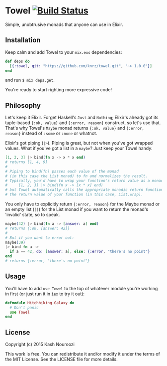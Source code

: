# Towel [![Build Status](https://travis-ci.org/knrz/towel.svg)](https://travis-ci.org/knrz/towel)

Simple, unobtrusive monads that anyone can use in Elixir.

## Installation

Keep calm and add Towel to your `mix.exs` dependencies:

```elixir
def deps do
  [{:towel, git: "https://github.com/knrz/towel.git", "~> 1.0.0"}]
end
```

and run `$ mix deps.get`.

You're ready to start righting more expressive code!

## Philosophy

Let's keep it Elixir. Forget Haskell's `Just` and `Nothing`; Elixir's already got its tuple-based `{:ok, value}` and `{:error, reason}` construct, so let's use that. That's why Towel's `Maybe` monad returns `{:ok, value}` and `{:error, reason}` instead of `:some` or `:none` or whatnot.

Elixir's got piping (`|>`). Piping is great, but not when you've got wrapped values. What if you've got a list in a `maybe`? Just keep your Towel handy:

```elixir
[1, 2, 3] |> bind(fn x -> x * x end)
# returns [1, 4, 9]
#
# Piping to bind(fn) passes each value of the monad
# (in this case the List monad) to fn and normalizes the result.
# Typically, you'd have to wrap your function's return value as a monad, like so:
#     [1, 2, 3] |> bind(fn x -> [x * x] end)
# but Towel automatically calls the appropriate monadic return function to wrap
# the return value of your function (in this case, List.wrap).
```

You only have to explicitly return `{:error, reason}` for the Maybe monad or an empty list (`[]`) for the List monad if you want to return the monad's 'invalid' state, so to speak.

```elixir
maybe(42) |> bind(fn a -> [answer: a] end)
# returns {:ok, [answer: 42]}
#
# But if you want to error out:
maybe(39)
|> bind fn a ->
  if a == 42, do: [answer: a], else: {:error, "there's no point"}
end
# returns {:error, "there's no point"}
```

## Usage

You'll have to add `use Towel` to the top of whatever module you're working in first (or just run it in `iex` to try it out):

```elixir
defmodule Hitchhiking.Galaxy do
  # Don't panic
  use Towel
end
```

## License

Copyright (c) 2015 Kash Nouroozi

This work is free. You can redistribute it and/or modify it under the
terms of the MIT License. See the LICENSE file for more details.